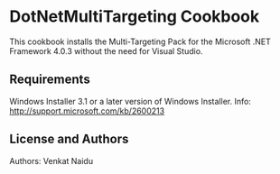 DotNetMultiTargeting Cookbook
=============================
This cookbook installs the Multi-Targeting Pack for the Microsoft .NET Framework 4.0.3 without the need for Visual Studio.

Requirements
------------
Windows Installer 3.1 or a later version of Windows Installer. 
Info: http://support.microsoft.com/kb/2600213

License and Authors
-------------------
Authors: Venkat Naidu
